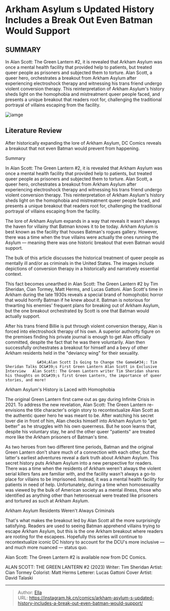 # Arkham Asylum s Updated History Includes a Break Out Even Batman Would Support


## SUMMARY 



  In Alan Scott: The Green Lantern #2, it is revealed that Arkham Asylum was once a mental health facility that provided help to patients, but treated queer people as prisoners and subjected them to torture.   Alan Scott, a queer hero, orchestrates a breakout from Arkham Asylum after experiencing electroshock therapy and witnessing his trans friend undergo violent conversion therapy.   This reinterpretation of Arkham Asylum&#39;s history sheds light on the homophobia and mistreatment queer people faced, and presents a unique breakout that readers root for, challenging the traditional portrayal of villains escaping from the facility.  

![iamge](https://static1.srcdn.com/wordpress/wp-content/uploads/2023/12/batman-and-arkham-gates.jpg)

## Literature Review

After historically expanding the lore of Arkham Asylum, DC Comics reveals a breakout that not even Batman would prevent from happening.





Summary

  In Alan Scott: The Green Lantern #2, it is revealed that Arkham Asylum was once a mental health facility that provided help to patients, but treated queer people as prisoners and subjected them to torture.   Alan Scott, a queer hero, orchestrates a breakout from Arkham Asylum after experiencing electroshock therapy and witnessing his trans friend undergo violent conversion therapy.   This reinterpretation of Arkham Asylum&#39;s history sheds light on the homophobia and mistreatment queer people faced, and presents a unique breakout that readers root for, challenging the traditional portrayal of villains escaping from the facility.  







The lore of Arkham Asylum expands in a way that reveals it wasn&#39;t always the haven for villainy that Batman knows it to be today. Arkham Asylum is best known as the facility that houses Batman&#39;s rogues gallery. However, there was a time when the true villains were actually the ones running the Asylum — meaning there was one historic breakout that even Batman would support.



The bulk of this article discusses the historical treatment of queer people as mentally ill and/or as criminals in the United States. The images include depictions of conversion therapy in a historically and narratively essential context.




This fact becomes unearthed in Alan Scott: The Green Lantern #2 by Tim Sheridan, Cian Tormey, Matt Herms, and Lucas Gattoni. Alan Scott&#39;s time in Arkham during the late 1930s reveals a special brand of homophobic horror that would horrify Batman if he knew about it. Batman is notorious for thwarting his enemies&#39; frequent plans for breaking out of Arkham Asylum, but the one breakout orchestrated by Scott is one that Batman would actually support.






          

After his trans friend Billie is put through violent conversion therapy, Alan is forced into electroshock therapy of his own. A superior authority figure on the premises finding his private journal is enough to get Alan officially committed, despite the fact that he was there voluntarily. Alan then successfully orchestrates a breakout for himself and a bevy of other Arkham residents held in the &#34;deviancy wing&#34; for their sexuality.

                  &#34;Alan Scott Is Going to Change the Game&#34;: Tim Sheridan Talks DC&#39;s First Green Lantern Alan Scott in Exclusive Interview   Alan Scott: The Green Lantern writer Tim Sheridan shares his thoughts on DC&#39;s first Green Lantern, the importance of queer stories, and more!   


 Arkham Asylum&#39;s History is Laced with Homophobia 


          




The original Green Lantern first came out as gay during Infinite Crisis in 2021. To address the new revelation, Alan Scott: The Green Lantern re-envisions the title character&#39;s origin story to recontextualize Alan Scott as the authentic queer hero he was meant to be. After watching his secret lover die in front of him, Alan checks himself into Arkham Asylum to &#34;get better&#34; as he struggles with his own queerness. But he soon learns that, despite his voluntary stay, he and the other queer &#34;patients&#34; are treated more like the Arkham prisoners of Batman&#39;s time.

As two heroes from two different time periods, Batman and the original Green Lantern don&#39;t share much of a connection with each other, but the latter&#39;s earliest adventures reveal a dark truth about Arkham Asylum. This secret history puts Arkham Asylum into a new perspective for readers. There was a time when the residents of Arkham weren&#39;t always the violent serial killers fans are familiar with, and the facility wasn&#39;t always a go-to place for villains to be imprisoned. Instead, it was a mental health facility for patients in need of help. Unfortunately, during a time when homosexuality was viewed by the bulk of American society as a mental illness, those who identified as anything other than heterosexual were treated like prisoners and tortured as such at Arkham Asylum.






 Arkham Asylum Residents Weren&#39;t Always Criminals 
          

That&#39;s what makes the breakout led by Alan Scott all the more surprisingly satisfying. Readers are used to seeing Batman apprehend villains trying to escape Arkham Asylum, but this is the one Arkham breakout where readers are rooting for the escapees. Hopefully this series will continue to recontextualize iconic DC history to account for the DCU&#39;s more inclusive — and much more nuanced — status quo.



Alan Scott: The Green Lantern #2 is available now from DC Comics.




 ALAN SCOTT: THE GREEN LANTERN #2 (2023)                  Writer: Tim Sheridan   Artist: Cian Tormey   Colorist: Matt Herms   Letterer: Lucas Gattoni   Cover Artist: David Talaski      







---

> Author: [Ella](https://instagram.hk.cn/)  
> URL: https://instagram.hk.cn/comics/arkham-asylum-s-updated-history-includes-a-break-out-even-batman-would-support/  

